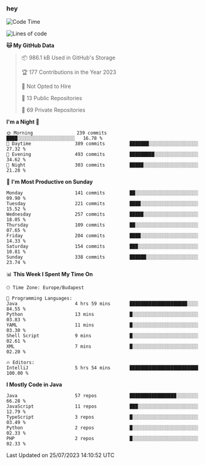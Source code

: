 ### hey

<!--START_SECTION:waka-->
![Code Time](http://img.shields.io/badge/Code%20Time-938%20hrs%201%20min-blue)

![Lines of code](https://img.shields.io/badge/From%20Hello%20World%20I%27ve%20Written-1.0%20million%20lines%20of%20code-blue)

**🐱 My GitHub Data** 

> 📦 986.1 kB Used in GitHub's Storage 
 > 
> 🏆 177 Contributions in the Year 2023
 > 
> 🚫 Not Opted to Hire
 > 
> 📜 13 Public Repositories 
 > 
> 🔑 69 Private Repositories 
 > 
**I'm a Night 🦉** 

```text
🌞 Morning                239 commits         ████░░░░░░░░░░░░░░░░░░░░░   16.78 % 
🌆 Daytime                389 commits         ███████░░░░░░░░░░░░░░░░░░   27.32 % 
🌃 Evening                493 commits         █████████░░░░░░░░░░░░░░░░   34.62 % 
🌙 Night                  303 commits         █████░░░░░░░░░░░░░░░░░░░░   21.28 % 
```
📅 **I'm Most Productive on Sunday** 

```text
Monday                   141 commits         ██░░░░░░░░░░░░░░░░░░░░░░░   09.90 % 
Tuesday                  221 commits         ████░░░░░░░░░░░░░░░░░░░░░   15.52 % 
Wednesday                257 commits         █████░░░░░░░░░░░░░░░░░░░░   18.05 % 
Thursday                 109 commits         ██░░░░░░░░░░░░░░░░░░░░░░░   07.65 % 
Friday                   204 commits         ████░░░░░░░░░░░░░░░░░░░░░   14.33 % 
Saturday                 154 commits         ███░░░░░░░░░░░░░░░░░░░░░░   10.81 % 
Sunday                   338 commits         ██████░░░░░░░░░░░░░░░░░░░   23.74 % 
```


📊 **This Week I Spent My Time On** 

```text
🕑︎ Time Zone: Europe/Budapest

💬 Programming Languages: 
Java                     4 hrs 59 mins       █████████████████████░░░░   84.55 % 
Python                   13 mins             █░░░░░░░░░░░░░░░░░░░░░░░░   03.83 % 
YAML                     11 mins             █░░░░░░░░░░░░░░░░░░░░░░░░   03.30 % 
Shell Script             9 mins              █░░░░░░░░░░░░░░░░░░░░░░░░   02.61 % 
XML                      7 mins              █░░░░░░░░░░░░░░░░░░░░░░░░   02.20 % 

🔥 Editors: 
IntelliJ                 5 hrs 54 mins       █████████████████████████   100.00 % 
```

**I Mostly Code in Java** 

```text
Java                     57 repos            █████████████████░░░░░░░░   66.28 % 
JavaScript               11 repos            ███░░░░░░░░░░░░░░░░░░░░░░   12.79 % 
TypeScript               3 repos             █░░░░░░░░░░░░░░░░░░░░░░░░   03.49 % 
Python                   2 repos             █░░░░░░░░░░░░░░░░░░░░░░░░   02.33 % 
PHP                      2 repos             █░░░░░░░░░░░░░░░░░░░░░░░░   02.33 % 
```




 Last Updated on 25/07/2023 14:10:52 UTC
<!--END_SECTION:waka-->
